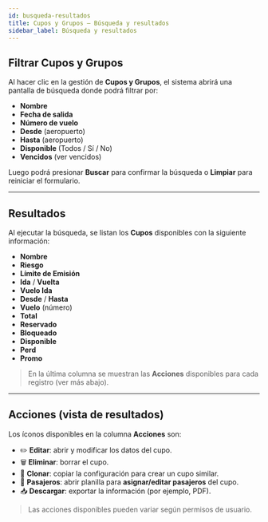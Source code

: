 ```yaml
---
id: busqueda-resultados
title: Cupos y Grupos — Búsqueda y resultados
sidebar_label: Búsqueda y resultados
---
```


## Filtrar Cupos y Grupos

Al hacer clic en la gestión de **Cupos y Grupos**, el sistema abrirá una pantalla de búsqueda donde podrá filtrar por:

- **Nombre**
- **Fecha de salida**
- **Número de vuelo**
- **Desde** (aeropuerto)
- **Hasta** (aeropuerto)
- **Disponible** (Todos / Sí / No)
- **Vencidos** (ver vencidos)

Luego podrá presionar **Buscar** para confirmar la búsqueda o **Limpiar** para reiniciar el formulario.

---

## Resultados

Al ejecutar la búsqueda, se listan los **Cupos** disponibles con la siguiente información:

- **Nombre**
- **Riesgo**
- **Límite de Emisión**
- **Ida** / **Vuelta**
- **Vuelo Ida**
- **Desde** / **Hasta**
- **Vuelo** (número)
- **Total**
- **Reservado**
- **Bloqueado**
- **Disponible**
- **Perd**
- **Promo**

> En la última columna se muestran las **Acciones** disponibles para cada registro (ver más abajo).

---

## Acciones (vista de resultados)

Los íconos disponibles en la columna **Acciones** son:

- ✏️ **Editar**: abrir y modificar los datos del cupo.  
- 🗑️ **Eliminar**: borrar el cupo.  
- 📄 **Clonar**: copiar la configuración para crear un cupo similar.  
- 👥 **Pasajeros**: abrir planilla para **asignar/editar pasajeros** del cupo.  
- 📥 **Descargar**: exportar la información (por ejemplo, PDF).

> Las acciones disponibles pueden variar según permisos de usuario.
